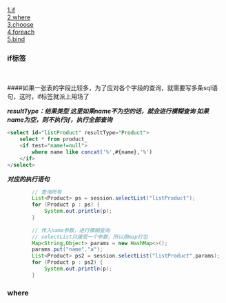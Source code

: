 [1.if](#1)<br>
[2.where](#2)<br>
[3.choose](#3)<br>
[4.foreach](#4)<br>
[5.bind](#5)<br>



<h3 id="1">if标签</h3><br>

####如果一张表的字段比较多，为了应对各个字段的查询，就需要写多条sql语句，这时，if标签就派上用场了

***resultType：结果类型
	这里如果name不为空的话，就会进行模糊查询
	如果name为空，则不执行if，执行全部查询***
```sql
<select id="listProduct" resultType="Product">
	select * from product_
	<if test="name!=null">
		where name like concat('%',#{name},'%')
	</if>		 	
</select>
```

***对应的执行语句***
```java
		// 查询所有
        List<Product> ps = session.selectList("listProduct");
        for (Product p : ps) {
            System.out.println(p);
        }
         
        // 传入name参数，进行模糊查询
        // selectList只接受一个参数，所以用map打包
        Map<String,Object> params = new HashMap<>();
        params.put("name","a");
        List<Product> ps2 = session.selectList("listProduct",params);
        for (Product p : ps2) {
            System.out.println(p);
        }    

```

<h3 id="2">where</h3><br>